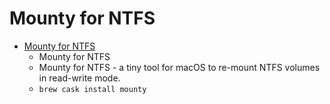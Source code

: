 # Mounty for NTFS
- [Mounty for NTFS](https://mounty.app/)
  -  Mounty for NTFS
  - Mounty for NTFS - a tiny tool for macOS to re-mount NTFS volumes in read-write mode.
  - `brew cask install mounty`
